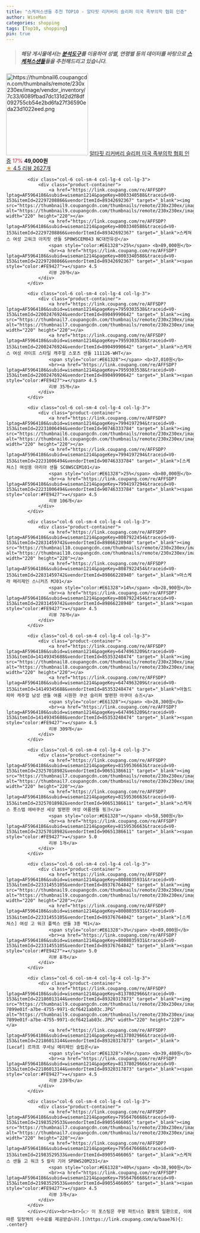```yaml
---
title: "스케쳐스샌들 추천 TOP10 - 알타핏 리커버리 슬리퍼 미국 족부의학 협회 인증"
author: WiseMan
categories: shopping
tags: [Top10, shopping]
pin: true
---
```


> ##### 해당 게시물에서는 [**분석도구**](https://itemscout.io/)를 이용하여 **성별**, **연령별** 등의 데이터를 바탕으로 [**스케쳐스샌들**](https://link.coupang.com/a/baae76)들을 추천해드리고 있습니다.
<div class="container"><div class="row">
            <div class="col-6 col-sm-4 col-lg-4 col-lg-3">
                <div class="product-container">
                    <a href="https://link.coupang.com/re/AFFSDP?lptag=AF5964186&subid=wiseman1214&pageKey=7746638453&traceid=V0-153&itemId=10711896828&vendorItemId=87981061051" target="_blank"><img src="https://thumbnail6.coupangcdn.com/thumbnails/remote/230x230ex/image/vendor_inventory/7c33/6089fbad7dc131d2d2f8df092755cb54e2bd6fa27f36590eda23d1022eed.png" alt="https://thumbnail6.coupangcdn.com/thumbnails/remote/230x230ex/image/vendor_inventory/7c33/6089fbad7dc131d2d2f8df092755cb54e2bd6fa27f36590eda23d1022eed.png" width="220" height="220"></a>
                    <a href="https://link.coupang.com/re/AFFSDP?lptag=AF5964186&subid=wiseman1214&pageKey=7746638453&traceid=V0-153&itemId=10711896828&vendorItemId=87981061051" target="_blank">알타핏 리커버리 슬리퍼 미국 족부의학 협회 인증</a>
                    <span style="color:#E61328">17%</span> <b>49,000원</b>
                    <br><a href="https://link.coupang.com/re/AFFSDP?lptag=AF5964186&subid=wiseman1214&pageKey=7746638453&traceid=V0-153&itemId=10711896828&vendorItemId=87981061051" target="_blank"><span style="color:#FE9427">★</span> 4.5
                    리뷰 2627개</a>
                </div>
            </div>
            
            <div class="col-6 col-sm-4 col-lg-4 col-lg-3">
                <div class="product-container">
                    <a href="https://link.coupang.com/re/AFFSDP?lptag=AF5964186&subid=wiseman1214&pageKey=8003340588&traceid=V0-153&itemId=22297208866&vendorItemId=89342692367" target="_blank"><img src="https://thumbnail9.coupangcdn.com/thumbnails/remote/230x230ex/image/vendor_inventory/84e8/2b8a443e35ade7a4f14c12efce0d87f6a1a6be62a9456e0bd8e1862f84c7.jpg" alt="https://thumbnail9.coupangcdn.com/thumbnails/remote/230x230ex/image/vendor_inventory/84e8/2b8a443e35ade7a4f14c12efce0d87f6a1a6be62a9456e0bd8e1862f84c7.jpg" width="220" height="220"></a>
                    <a href="https://link.coupang.com/re/AFFSDP?lptag=AF5964186&subid=wiseman1214&pageKey=8003340588&traceid=V0-153&itemId=22297208866&vendorItemId=89342692367" target="_blank">스케쳐스 여성 고워크 아치핏 샌들 SP0WSCEM043 NC대전유성</a>
                    <span style="color:#E61328">25%</span> <b>89,000원</b>
                    <br><a href="https://link.coupang.com/re/AFFSDP?lptag=AF5964186&subid=wiseman1214&pageKey=8003340588&traceid=V0-153&itemId=22297208866&vendorItemId=89342692367" target="_blank"><span style="color:#FE9427">★</span> 4.5
                    리뷰 20개</a>
                </div>
            </div>
            
            <div class="col-6 col-sm-4 col-lg-4 col-lg-3">
                <div class="product-container">
                    <a href="https://link.coupang.com/re/AFFSDP?lptag=AF5964186&subid=wiseman1214&pageKey=7959303538&traceid=V0-153&itemId=22002476924&vendorItemId=89049990642" target="_blank"><img src="https://thumbnail7.coupangcdn.com/thumbnails/remote/230x230ex/image/vendor_inventory/7a82/5b8a2144d4fae32e85eaf17242a16e4ec02daba1aa26adb54abc2c0eb387.jpg" alt="https://thumbnail7.coupangcdn.com/thumbnails/remote/230x230ex/image/vendor_inventory/7a82/5b8a2144d4fae32e85eaf17242a16e4ec02daba1aa26adb54abc2c0eb387.jpg" width="220" height="220"></a>
                    <a href="https://link.coupang.com/re/AFFSDP?lptag=AF5964186&subid=wiseman1214&pageKey=7959303538&traceid=V0-153&itemId=22002476924&vendorItemId=89049990642" target="_blank">스케쳐스 여성 라이프 스타일 캐주얼 스포츠 샌들 111126-WHT</a>
                    <span style="color:#E61328"></span> <b>37,010원</b>
                    <br><a href="https://link.coupang.com/re/AFFSDP?lptag=AF5964186&subid=wiseman1214&pageKey=7959303538&traceid=V0-153&itemId=22002476924&vendorItemId=89049990642" target="_blank"><span style="color:#FE9427">★</span> 4.5
                    리뷰 35개</a>
                </div>
            </div>
            
            <div class="col-6 col-sm-4 col-lg-4 col-lg-3">
                <div class="product-container">
                    <a href="https://link.coupang.com/re/AFFSDP?lptag=AF5964186&subid=wiseman1214&pageKey=7994197294&traceid=V0-153&itemId=22231006494&vendorItemId=90746333784" target="_blank"><img src="https://thumbnail6.coupangcdn.com/thumbnails/remote/230x230ex/image/vendor_inventory/a276/aad84bde9b3708252c19dc18dcef25e8435018dee9bfec46d15380480c0a.jpg" alt="https://thumbnail6.coupangcdn.com/thumbnails/remote/230x230ex/image/vendor_inventory/a276/aad84bde9b3708252c19dc18dcef25e8435018dee9bfec46d15380480c0a.jpg" width="220" height="220"></a>
                    <a href="https://link.coupang.com/re/AFFSDP?lptag=AF5964186&subid=wiseman1214&pageKey=7994197294&traceid=V0-153&itemId=22231006494&vendorItemId=90746333784" target="_blank">[스케쳐스] 여성용 아리아 샌들 SC0WSCEM101</a>
                    <span style="color:#E61328">25%</span> <b>80,000원</b>
                    <br><a href="https://link.coupang.com/re/AFFSDP?lptag=AF5964186&subid=wiseman1214&pageKey=7994197294&traceid=V0-153&itemId=22231006494&vendorItemId=90746333784" target="_blank"><span style="color:#FE9427">★</span> 4.5
                    리뷰 106개</a>
                </div>
            </div>
            
            <div class="col-6 col-sm-4 col-lg-4 col-lg-3">
                <div class="product-container">
                    <a href="https://link.coupang.com/re/AFFSDP?lptag=AF5964186&subid=wiseman1214&pageKey=8087922454&traceid=V0-153&itemId=22831459742&vendorItemId=89866228940" target="_blank"><img src="https://thumbnail10.coupangcdn.com/thumbnails/remote/230x230ex/image/vendor_inventory/0865/5c865d91b8a2fa741f5c3294004005ae73f90e25a37a5194d1f88bb557cc.jpg" alt="https://thumbnail10.coupangcdn.com/thumbnails/remote/230x230ex/image/vendor_inventory/0865/5c865d91b8a2fa741f5c3294004005ae73f90e25a37a5194d1f88bb557cc.jpg" width="220" height="220"></a>
                    <a href="https://link.coupang.com/re/AFFSDP?lptag=AF5964186&subid=wiseman1214&pageKey=8087922454&traceid=V0-153&itemId=22831459742&vendorItemId=89866228940" target="_blank">마스케라 메리제인 스니커즈 MJ01</a>
                    <span style="color:#E61328">14%</span> <b>28,900원</b>
                    <br><a href="https://link.coupang.com/re/AFFSDP?lptag=AF5964186&subid=wiseman1214&pageKey=8087922454&traceid=V0-153&itemId=22831459742&vendorItemId=89866228940" target="_blank"><span style="color:#FE9427">★</span> 4.5
                    리뷰 78개</a>
                </div>
            </div>
            
            <div class="col-6 col-sm-4 col-lg-4 col-lg-3">
                <div class="product-container">
                    <a href="https://link.coupang.com/re/AFFSDP?lptag=AF5964186&subid=wiseman1214&pageKey=6474963209&traceid=V0-153&itemId=14149345688&vendorItemId=85353248474" target="_blank"><img src="https://thumbnail8.coupangcdn.com/thumbnails/remote/230x230ex/image/vendor_inventory/6eae/0e587f4b449127e22ab65405bc5fc18588cae296ca59e3e1aacef9fd0bf6.jpg" alt="https://thumbnail8.coupangcdn.com/thumbnails/remote/230x230ex/image/vendor_inventory/6eae/0e587f4b449127e22ab65405bc5fc18588cae296ca59e3e1aacef9fd0bf6.jpg" width="220" height="220"></a>
                    <a href="https://link.coupang.com/re/AFFSDP?lptag=AF5964186&subid=wiseman1214&pageKey=6474963209&traceid=V0-153&itemId=14149345688&vendorItemId=85353248474" target="_blank">아놀드파마 캐주얼 남성 샌들 여름 시원한 쿠션 슬리퍼 발편한 아쿠아 슈즈</a>
                    <span style="color:#E61328"></span> <b>28,300원</b>
                    <br><a href="https://link.coupang.com/re/AFFSDP?lptag=AF5964186&subid=wiseman1214&pageKey=6474963209&traceid=V0-153&itemId=14149345688&vendorItemId=85353248474" target="_blank"><span style="color:#FE9427">★</span> 4.5
                    리뷰 309개</a>
                </div>
            </div>
            
            <div class="col-6 col-sm-4 col-lg-4 col-lg-3">
                <div class="product-container">
                    <a href="https://link.coupang.com/re/AFFSDP?lptag=AF5964186&subid=wiseman1214&pageKey=8159536663&traceid=V0-153&itemId=23257018982&vendorItemId=90651386611" target="_blank"><img src="https://thumbnail7.coupangcdn.com/thumbnails/remote/230x230ex/image/vendor_inventory/5909/f1f89afdbdb2689e6f8910e022962dabfcb34e7e03484010736ebe90c7f2.jpg" alt="https://thumbnail7.coupangcdn.com/thumbnails/remote/230x230ex/image/vendor_inventory/5909/f1f89afdbdb2689e6f8910e022962dabfcb34e7e03484010736ebe90c7f2.jpg" width="220" height="220"></a>
                    <a href="https://link.coupang.com/re/AFFSDP?lptag=AF5964186&subid=wiseman1214&pageKey=8159536663&traceid=V0-153&itemId=23257018982&vendorItemId=90651386611" target="_blank">스케쳐스 풋스텝 에바쿠션 세상 발편한 여성 여름샌들 핑크</a>
                    <span style="color:#E61328"></span> <b>58,500원</b>
                    <br><a href="https://link.coupang.com/re/AFFSDP?lptag=AF5964186&subid=wiseman1214&pageKey=8159536663&traceid=V0-153&itemId=23257018982&vendorItemId=90651386611" target="_blank"><span style="color:#FE9427">★</span> 5.0
                    리뷰 1개</a>
                </div>
            </div>
            
            <div class="col-6 col-sm-4 col-lg-4 col-lg-3">
                <div class="product-container">
                    <a href="https://link.coupang.com/re/AFFSDP?lptag=AF5964186&subid=wiseman1214&pageKey=8008035931&traceid=V0-153&itemId=22331455105&vendorItemId=89376764842" target="_blank"><img src="https://thumbnail9.coupangcdn.com/thumbnails/remote/230x230ex/image/vendor_inventory/d7a0/1aeac8ee3a11e98e607fc2f4da4980b5ded0bad619135b432bc5482a78c0.jpg" alt="https://thumbnail9.coupangcdn.com/thumbnails/remote/230x230ex/image/vendor_inventory/d7a0/1aeac8ee3a11e98e607fc2f4da4980b5ded0bad619135b432bc5482a78c0.jpg" width="220" height="220"></a>
                    <a href="https://link.coupang.com/re/AFFSDP?lptag=AF5964186&subid=wiseman1214&pageKey=8008035931&traceid=V0-153&itemId=22331455105&vendorItemId=89376764842" target="_blank">[스케쳐스] 여성 고 워크 플렉스 샌들 3종 택1</a>
                    <span style="color:#E61328">3%</span> <b>89,000원</b>
                    <br><a href="https://link.coupang.com/re/AFFSDP?lptag=AF5964186&subid=wiseman1214&pageKey=8008035931&traceid=V0-153&itemId=22331455105&vendorItemId=89376764842" target="_blank"><span style="color:#FE9427">★</span> 5.0
                    리뷰 8개</a>
                </div>
            </div>
            
            <div class="col-6 col-sm-4 col-lg-4 col-lg-3">
                <div class="product-container">
                    <a href="https://link.coupang.com/re/AFFSDP?lptag=AF5964186&subid=wiseman1214&pageKey=8137802966&traceid=V0-153&itemId=22186013144&vendorItemId=89320317873" target="_blank"><img src="https://thumbnail9.coupangcdn.com/thumbnails/remote/230x230ex/image/retail/images/518621229878424-7899e01f-a7be-4755-9971-dcf6421ab03c.JPG" alt="https://thumbnail9.coupangcdn.com/thumbnails/remote/230x230ex/image/retail/images/518621229878424-7899e01f-a7be-4755-9971-dcf6421ab03c.JPG" width="220" height="220"></a>
                    <a href="https://link.coupang.com/re/AFFSDP?lptag=AF5964186&subid=wiseman1214&pageKey=8137802966&traceid=V0-153&itemId=22186013144&vendorItemId=89320317873" target="_blank">[Lecaf] 르까프 쿠셔닝 메리제인 슬립온</a>
                    <span style="color:#E61328">74%</span> <b>39,480원</b>
                    <br><a href="https://link.coupang.com/re/AFFSDP?lptag=AF5964186&subid=wiseman1214&pageKey=8137802966&traceid=V0-153&itemId=22186013144&vendorItemId=89320317873" target="_blank"><span style="color:#FE9427">★</span> 4.5
                    리뷰 239개</a>
                </div>
            </div>
            
            <div class="col-6 col-sm-4 col-lg-4 col-lg-3">
                <div class="product-container">
                    <a href="https://link.coupang.com/re/AFFSDP?lptag=AF5964186&subid=wiseman1214&pageKey=7956476668&traceid=V0-153&itemId=21983529533&vendorItemId=89055466065" target="_blank"><img src="https://thumbnail7.coupangcdn.com/thumbnails/remote/230x230ex/image/vendor_inventory/b6af/344a8ee1bee9eb80e7bec85c3fdbe2ed5be70bc0d729be81dc70c4823efe.jpg" alt="https://thumbnail7.coupangcdn.com/thumbnails/remote/230x230ex/image/vendor_inventory/b6af/344a8ee1bee9eb80e7bec85c3fdbe2ed5be70bc0d729be81dc70c4823efe.jpg" width="220" height="220"></a>
                    <a href="https://link.coupang.com/re/AFFSDP?lptag=AF5964186&subid=wiseman1214&pageKey=7956476668&traceid=V0-153&itemId=21983529533&vendorItemId=89055466065" target="_blank">스케쳐스 샌들 고 워크 5 칼리 기어 SP0WS20M231</a>
                    <span style="color:#E61328">40%</span> <b>38,900원</b>
                    <br><a href="https://link.coupang.com/re/AFFSDP?lptag=AF5964186&subid=wiseman1214&pageKey=7956476668&traceid=V0-153&itemId=21983529533&vendorItemId=89055466065" target="_blank"><span style="color:#FE9427">★</span> 4.5
                    리뷰 3개</a>
                </div>
            </div>
            </div></div><br><br>[👉 이 포스팅은 쿠팡 파트너스 활동의 일환으로, 이에 따른 일정액의 수수료를 제공받습니다.](https://link.coupang.com/a/baae76){: .center}